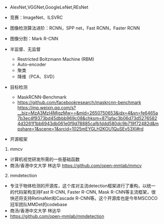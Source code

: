 - AlexNet,VGGNet,GoogleLeNet,REsNet
- 竞赛：ImageNet、ILSVRC
- 图像检测算法进阶：RCNN，SPP net，Fast RCNN，Faster RCNN
- 图像分割：Mark R-CNN
- 半监督、无监督
    - Restricted Boltzmann Machine (RBM)
    - Auto-encoder
    - 聚类
    - 降维（PCA、SVD）

- 目标检测
    - MaskRCNN-Benchmark
    - https://github.com/facebookresearch/maskrcnn-benchmark
https://mp.weixin.qq.com/s?__biz=MzA3MzI4MjgzMw==&mid=2650750653&idx=4&sn=fe6465a7b3ec4f9373bd45dbbb969c08&chksm=871afac3b06d73d52765824d3261f1bb6943db061e0f9d78885cafb1ddd580dc9b719f72482d&mpshare=1&scene=1&srcid=1025mEYGLH2KOU1QuSEv53Xl#rd

- 开源框架
1. mmcv
- 计算机视觉研发所需的一些基础函数
- 商汤/香港中文大学 林达华
https://github.com/open-mmlab/mmcv

2. mmdetection
- 专注于物体检测的开源库，这个库对主流detection框架进行了重构，以统一的代码架构支持Fast R-CNN, Faster R-CNN, Mask R-CNN等主流框架，很快还将支持RetinaNet和Cascade R-CNN等。这个开源库也是今年MSCOCO冠军团队MMDet的codebase
- 商汤/香港中文大学 林达华
- https://github.com/open-mmlab/mmdetection
